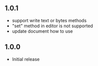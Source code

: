 ## 1.0.1

* support write text or bytes methods
* "set" method in editor is not supported
* update document how to use

## 1.0.0

* Initial release
